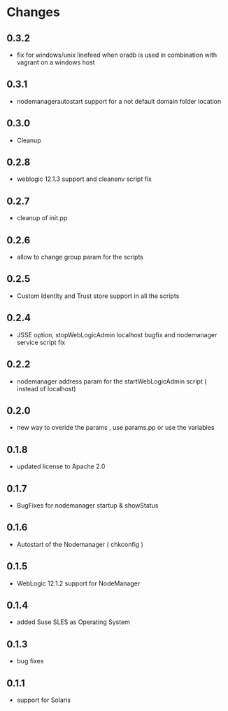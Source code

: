 # Changes

## 0.3.2
- fix for windows/unix linefeed when oradb is used in combination with vagrant on a windows host

## 0.3.1
- nodemanagerautostart support for a not default domain folder location

## 0.3.0
- Cleanup

## 0.2.8
- weblogic 12.1.3 support and cleanenv script fix

## 0.2.7
- cleanup of init.pp

## 0.2.6
- allow to change group param for the scripts

## 0.2.5
- Custom Identity and Trust store support in all the scripts

## 0.2.4
- JSSE option, stopWebLogicAdmin localhost bugfix and nodemanager service script fix

## 0.2.2
- nodemanager address param for the startWebLogicAdmin script ( instead of localhost)

## 0.2.0
- new way to overide the params , use params.pp or use the variables

## 0.1.8
- updated license to Apache 2.0

## 0.1.7
- BugFixes for nodemanager startup & showStatus

## 0.1.6
- Autostart of the Nodemanager ( chkconfig )

## 0.1.5
- WebLogic 12.1.2 support for NodeManager

## 0.1.4
- added Suse SLES as Operating System

## 0.1.3
- bug fixes

## 0.1.1
- support for Solaris
